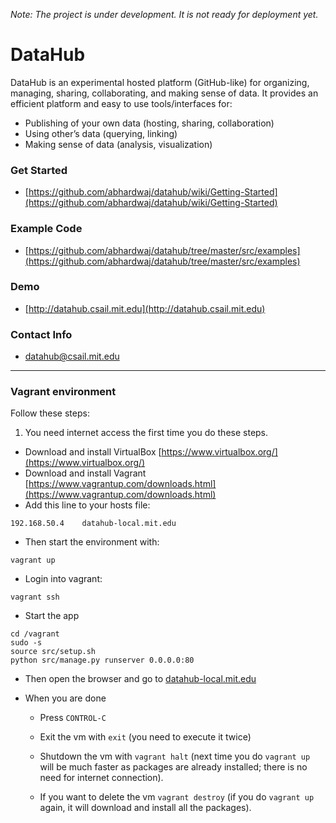 *Note: The project is under development. It is not ready for deployment yet.*

DataHub
===========
DataHub is an experimental hosted platform (GitHub-like) for organizing, managing, sharing, collaborating, and making sense of data. It provides an efficient platform and easy to use tools/interfaces for:

* Publishing of your own data (hosting, sharing, collaboration)
* Using other’s data (querying, linking)
* Making sense of data (analysis, visualization)

### Get Started

+ [https://github.com/abhardwaj/datahub/wiki/Getting-Started](https://github.com/abhardwaj/datahub/wiki/Getting-Started)

### Example Code

+ [https://github.com/abhardwaj/datahub/tree/master/src/examples](https://github.com/abhardwaj/datahub/tree/master/src/examples)

### Demo
+ [http://datahub.csail.mit.edu](http://datahub.csail.mit.edu)

### Contact Info
+ [datahub@csail.mit.edu](mailto:datahub@csail.mit.edu)

-----------------------------
### Vagrant environment

Follow these steps:
1. You need internet access the first time you do these steps.
+ Download and install VirtualBox [https://www.virtualbox.org/](https://www.virtualbox.org/)
+ Download and install Vagrant [https://www.vagrantup.com/downloads.html](https://www.vagrantup.com/downloads.html)
+ Add this line to your hosts file:
```
192.168.50.4    datahub-local.mit.edu
```
+ Then start the environment with:
```
vagrant up
```
+ Login into vagrant:
```
vagrant ssh
```
+ Start the app
```
cd /vagrant
sudo -s
source src/setup.sh
python src/manage.py runserver 0.0.0.0:80
```
+ Then open the browser and go to [datahub-local.mit.edu](datahub-local.mit.edu)

+ When you are done

  + Press `CONTROL-C`
  + Exit the vm with `exit` (you need to execute it twice)
  + Shutdown the vm with `vagrant halt` (next time you do `vagrant up` will be much faster as packages are already installed; there is no need for internet connection).

  + If you want to delete the vm `vagrant destroy` (if you do `vagrant up` again, it will download and install all the packages).
